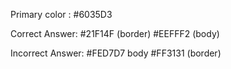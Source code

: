 Primary color : #6035D3

Correct Answer:
#21F14F (border)
#EEFFF2 (body)

Incorrect Answer:
#FED7D7 body
#FF3131 (border)
